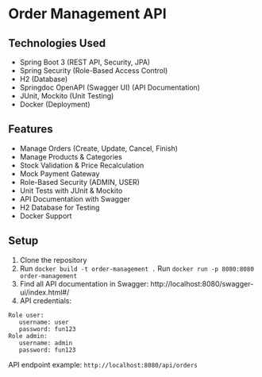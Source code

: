 # Order Management API

## Technologies Used
- Spring Boot 3 (REST API, Security, JPA)
- Spring Security (Role-Based Access Control)
- H2  (Database)
- Springdoc OpenAPI (Swagger UI) (API Documentation)
- JUnit, Mockito (Unit Testing)
- Docker (Deployment)


## Features
 - Manage Orders (Create, Update, Cancel, Finish)
 - Manage Products & Categories
 - Stock Validation & Price Recalculation
 - Mock Payment Gateway
 - Role-Based Security (ADMIN, USER)
 - Unit Tests with JUnit & Mockito
 - API Documentation with Swagger
 - H2 Database for Testing
 - Docker Support


## Setup
1. Clone the repository
2. Run `docker build -t order-management .`
   Run `docker run -p 8080:8080 order-management`
3. Find all API documentation in Swagger:
   http://localhost:8080/swagger-ui/index.html#/
4. API credentials:
```
Role user: 
   username: user
   password: fun123
Role admin: 
   username: admin
   password: fun123
```
API endpoint example: `http://localhost:8080/api/orders`
